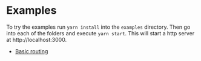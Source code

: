 # Examples

To try the examples run `yarn install` into the `examples` directory. Then go into each of the folders and execute `yarn start`. This will start a http server at http://localhost:3000.

* [Basic routing](./basic)